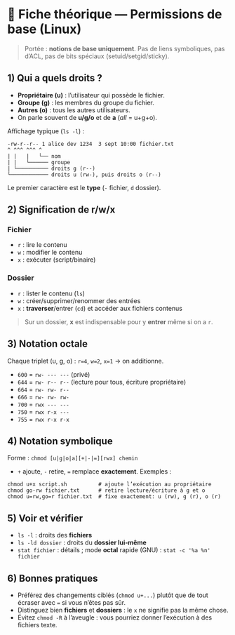 # 📘 Fiche théorique — Permissions de base (Linux)

> Portée : **notions de base uniquement**. Pas de liens symboliques, pas d’ACL, pas de bits spéciaux (setuid/setgid/sticky).

## 1) Qui a quels droits ?
- **Propriétaire (u)** : l’utilisateur qui possède le fichier.
- **Groupe (g)** : les membres du groupe du fichier.
- **Autres (o)** : tous les autres utilisateurs.
- On parle souvent de **u/g/o** et de **a** (*all* = u+g+o).

Affichage typique (`ls -l`) :
```
-rw-r--r-- 1 alice dev 1234  3 sept 10:00 fichier.txt
^ ^^^ ^^^ ^
| |   |   └── nom
| |   └────── groupe
| └────────── droits g (r--)
└──────────── droits u (rw-), puis droits o (r--)
```
Le premier caractère est le **type** (`-` fichier, `d` dossier).

## 2) Signification de r/w/x
### Fichier
- `r` : lire le contenu
- `w` : modifier le contenu
- `x` : exécuter (script/binaire)

### Dossier
- `r` : lister le contenu (`ls`)
- `w` : créer/supprimer/renommer des entrées
- `x` : **traverser**/entrer (`cd`) et accéder aux fichiers contenus

> Sur un dossier, **x** est indispensable pour y **entrer** même si on a `r`.

## 3) Notation **octale**
Chaque triplet (u, g, o) : `r=4`, `w=2`, `x=1` → on additionne.
- `600` = `rw- --- ---` (privé)
- `644` = `rw- r-- r--` (lecture pour tous, écriture propriétaire)
- `664` = `rw- rw- r--`
- `666` = `rw- rw- rw-`
- `700` = `rwx --- ---`
- `750` = `rwx r-x ---`
- `755` = `rwx r-x r-x`

## 4) Notation **symbolique**
Forme : `chmod [u|g|o|a][+|-|=][rwx] chemin`
- `+` ajoute, `-` retire, `=` remplace **exactement**.
Exemples :
```
chmod u+x script.sh          # ajoute l’exécution au propriétaire
chmod go-rw fichier.txt      # retire lecture/écriture à g et o
chmod u=rw,go=r fichier.txt  # fixe exactement: u (rw), g (r), o (r)
```

## 5) Voir et vérifier
- `ls -l` : droits des **fichiers**
- `ls -ld dossier` : droits du **dossier lui‑même**
- `stat fichier` : détails ; mode **octal** rapide (GNU) : `stat -c '%a %n' fichier`

## 6) Bonnes pratiques
- Préférez des changements ciblés (`chmod u+...`) plutôt que de tout écraser avec `=` si vous n’êtes pas sûr.
- Distinguez bien **fichiers** et **dossiers** : le `x` ne signifie pas la même chose.
- Évitez `chmod -R` à l’aveugle : vous pourriez donner l’exécution à des fichiers texte.
